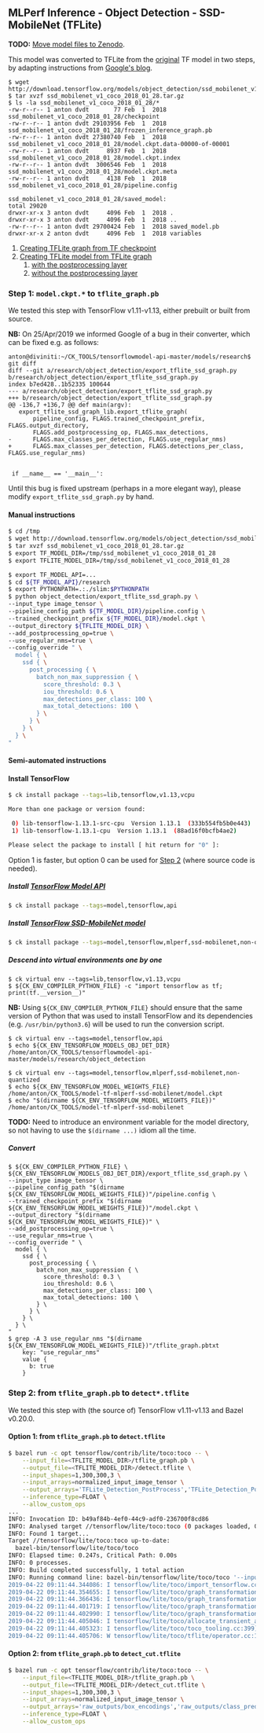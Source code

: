 ## MLPerf Inference - Object Detection - SSD-MobileNet (TFLite)

**TODO:** [Move model files to Zenodo](https://github.com/ctuning/ck-mlperf/issues/9).


This model was converted to TFLite from the [original](http://download.tensorflow.org/models/object_detection/ssd_mobilenet_v1_coco_2018_01_28.tar.gz) TF model in two steps,
by adapting instructions from [Google's blog](https://medium.com/tensorflow/training-and-serving-a-realtime-mobile-object-detector-in-30-minutes-with-cloud-tpus-b78971cf1193).

```
$ wget http://download.tensorflow.org/models/object_detection/ssd_mobilenet_v1_coco_2018_01_28.tar.gz
$ tar xvzf ssd_mobilenet_v1_coco_2018_01_28.tar.gz
$ ls -la ssd_mobilenet_v1_coco_2018_01_28/*
-rw-r--r-- 1 anton dvdt       77 Feb  1  2018 ssd_mobilenet_v1_coco_2018_01_28/checkpoint
-rw-r--r-- 1 anton dvdt 29103956 Feb  1  2018 ssd_mobilenet_v1_coco_2018_01_28/frozen_inference_graph.pb
-rw-r--r-- 1 anton dvdt 27380740 Feb  1  2018 ssd_mobilenet_v1_coco_2018_01_28/model.ckpt.data-00000-of-00001
-rw-r--r-- 1 anton dvdt     8937 Feb  1  2018 ssd_mobilenet_v1_coco_2018_01_28/model.ckpt.index
-rw-r--r-- 1 anton dvdt  3006546 Feb  1  2018 ssd_mobilenet_v1_coco_2018_01_28/model.ckpt.meta
-rw-r--r-- 1 anton dvdt     4138 Feb  1  2018 ssd_mobilenet_v1_coco_2018_01_28/pipeline.config

ssd_mobilenet_v1_coco_2018_01_28/saved_model:
total 29020
drwxr-xr-x 3 anton dvdt     4096 Feb  1  2018 .
drwxr-xr-x 3 anton dvdt     4096 Feb  1  2018 ..
-rw-r--r-- 1 anton dvdt 29700424 Feb  1  2018 saved_model.pb
drwxr-xr-x 2 anton dvdt     4096 Feb  1  2018 variables
```

1. [Creating TFLite graph from TF checkpoint](#step_1)
2. [Creating TFLite model from TFLite graph](#step_2)
    1. [with the postprocessing layer](#step_2_option_1)
    2. [without the postprocessing layer](#step_2_option_2)

<a name="step_1"></a>
### Step 1: `model.ckpt.*` to `tflite_graph.pb`

We tested this step with TensorFlow v1.11-v1.13, either prebuilt or built from source.

**NB:** On 25/Apr/2019 we informed Google of a bug in their converter, which can be fixed e.g. as follows:
```
anton@diviniti:~/CK_TOOLS/tensorflowmodel-api-master/models/research$ git diff
diff --git a/research/object_detection/export_tflite_ssd_graph.py b/research/object_detection/export_tflite_ssd_graph.py
index b7ed428..1b52335 100644
--- a/research/object_detection/export_tflite_ssd_graph.py
+++ b/research/object_detection/export_tflite_ssd_graph.py
@@ -136,7 +136,7 @@ def main(argv):
   export_tflite_ssd_graph_lib.export_tflite_graph(
       pipeline_config, FLAGS.trained_checkpoint_prefix, FLAGS.output_directory,
       FLAGS.add_postprocessing_op, FLAGS.max_detections,
-      FLAGS.max_classes_per_detection, FLAGS.use_regular_nms)
+      FLAGS.max_classes_per_detection, FLAGS.detections_per_class, FLAGS.use_regular_nms)


 if __name__ == '__main__':
```
Until this bug is fixed upstream (perhaps in a more elegant way), please modify
`export_tflite_ssd_graph.py` by hand.

#### Manual instructions

```bash
$ cd /tmp
$ wget http://download.tensorflow.org/models/object_detection/ssd_mobilenet_v1_coco_2018_01_28.tar.gz
$ tar xvzf ssd_mobilenet_v1_coco_2018_01_28.tar.gz
$ export TF_MODEL_DIR=/tmp/ssd_mobilenet_v1_coco_2018_01_28
$ export TFLITE_MODEL_DIR=/tmp/ssd_mobilenet_v1_coco_2018_01_28

$ export TF_MODEL_API=...
$ cd ${TF_MODEL_API}/research
$ export PYTHONPATH=.:./slim:$PYTHONPATH
$ python object_detection/export_tflite_ssd_graph.py \
--input_type image_tensor \
--pipeline_config_path ${TF_MODEL_DIR}/pipeline.config \
--trained_checkpoint_prefix ${TF_MODEL_DIR}/model.ckpt \
--output_directory ${TFLITE_MODEL_DIR} \
--add_postprocessing_op=true \
--use_regular_nms=true \
--config_override " \
  model { \
    ssd { \
      post_processing { \
        batch_non_max_suppression { \
          score_threshold: 0.3 \
          iou_threshold: 0.6 \
          max_detections_per_class: 100 \
          max_total_detections: 100 \
        } \
      } \
    } \
  } \
"
```

#### Semi-automated instructions

#### Install TensorFlow
```bash
$ ck install package --tags=lib,tensorflow,v1.13,vcpu

More than one package or version found:

 0) lib-tensorflow-1.13.1-src-cpu  Version 1.13.1  (333b554fb5b0e443)
 1) lib-tensorflow-1.13.1-cpu  Version 1.13.1  (88ad16f0bcfb4ae2)

Please select the package to install [ hit return for "0" ]: 
```
Option 1 is faster, but option 0 can be used for [Step 2](#step_2) (where source code is needed).

##### Install [TensorFlow Model API](https://github.com/tensorflow/models)
```bash
$ ck install package --tags=model,tensorflow,api
```

##### Install [TensorFlow SSD-MobileNet model](http://download.tensorflow.org/models/object_detection/ssd_mobilenet_v1_coco_2018_01_28.tar.gz)
```bash
$ ck install package --tags=model,tensorflow,mlperf,ssd-mobilenet,non-quantized
```

##### Descend into virtual environments one by one
```
$ ck virtual env --tags=lib,tensorflow,v1.13,vcpu
$ ${CK_ENV_COMPILER_PYTHON_FILE} -c "import tensorflow as tf; print(tf.__version__)"
```
**NB:** Using `${CK_ENV_COMPILER_PYTHON_FILE}` should ensure that the same version of
Python that was used to install TensorFlow and its dependencies (e.g. `/usr/bin/python3.6`)
will be used to run the conversion script.

```
$ ck virtual env --tags=model,tensorflow,api
$ echo ${CK_ENV_TENSORFLOW_MODELS_OBJ_DET_DIR}
/home/anton/CK_TOOLS/tensorflowmodel-api-master/models/research/object_detection
```

```
$ ck virtual env --tags=model,tensorflow,mlperf,ssd-mobilenet,non-quantized
$ echo ${CK_ENV_TENSORFLOW_MODEL_WEIGHTS_FILE}
/home/anton/CK_TOOLS/model-tf-mlperf-ssd-mobilenet/model.ckpt
$ echo "$(dirname ${CK_ENV_TENSORFLOW_MODEL_WEIGHTS_FILE})"
/home/anton/CK_TOOLS/model-tf-mlperf-ssd-mobilenet
```
**TODO:** Need to introduce an environment variable for the model directory,
so not having to use the `$(dirname ...)` idiom all the time.

##### Convert
```
$ ${CK_ENV_COMPILER_PYTHON_FILE} \
${CK_ENV_TENSORFLOW_MODELS_OBJ_DET_DIR}/export_tflite_ssd_graph.py \
--input_type image_tensor \
--pipeline_config_path "$(dirname ${CK_ENV_TENSORFLOW_MODEL_WEIGHTS_FILE})"/pipeline.config \
--trained_checkpoint_prefix "$(dirname ${CK_ENV_TENSORFLOW_MODEL_WEIGHTS_FILE})"/model.ckpt \
--output_directory "$(dirname ${CK_ENV_TENSORFLOW_MODEL_WEIGHTS_FILE})" \
--add_postprocessing_op=true \
--use_regular_nms=true \
--config_override " \
  model { \
    ssd { \
      post_processing { \
        batch_non_max_suppression { \
          score_threshold: 0.3 \
          iou_threshold: 0.6 \
          max_detections_per_class: 100 \
          max_total_detections: 100 \
        } \
      } \
    } \
  } \
"
$ grep -A 3 use_regular_nms "$(dirname ${CK_ENV_TENSORFLOW_MODEL_WEIGHTS_FILE})"/tflite_graph.pbtxt
    key: "use_regular_nms"
    value {
      b: true
    }
```

<a name="step_2"></a>
### Step 2: from `tflite_graph.pb` to `detect*.tflite`

We tested this step with (the source of) TensorFlow v1.11-v1.13 and Bazel v0.20.0.

<a name="step_2_option_1"></a>
#### Option 1: from `tflite_graph.pb` to `detect.tflite`

```bash
$ bazel run -c opt tensorflow/contrib/lite/toco:toco -- \
    --input_file=<TFLITE_MODEL_DIR>/tflite_graph.pb \
    --output_file=<TFLITE_MODEL_DIR>/detect.tflite \
    --input_shapes=1,300,300,3 \
    --input_arrays=normalized_input_image_tensor \
    --output_arrays='TFLite_Detection_PostProcess','TFLite_Detection_PostProcess:1','TFLite_Detection_PostProcess:2','TFLite_Detection_PostProcess:3'  \
    --inference_type=FLOAT \
    --allow_custom_ops
...
INFO: Invocation ID: b49af84b-4ef0-44c9-adf0-236700f8cd86
INFO: Analysed target //tensorflow/lite/toco:toco (0 packages loaded, 0 targets configured).
INFO: Found 1 target...
Target //tensorflow/lite/toco:toco up-to-date:
  bazel-bin/tensorflow/lite/toco/toco
INFO: Elapsed time: 0.247s, Critical Path: 0.00s
INFO: 0 processes.
INFO: Build completed successfully, 1 total action
INFO: Running command line: bazel-bin/tensorflow/lite/toco/toco '--input_file=/home/ivan/Downloads/tflite_ssd_mobilenet_v1_coco_2018_01_28/tflite_graph.pb' '--output_file=/home/ivan/Downloads/tflite_ssd_mobilenet_v1_coco_2018_01_28/_n2_detect.tflite' '--input_shapes=1,300,300,3' '--input_arrays=normalized_input_image_tensor' '--output_arrays=TFLite_Detection_PostProcess,TFLite_Detection_PostProcess:1,TFLite_Detection_PostProcess:2,TFLite_Detection_PostProcess:3' '--infeINFO: Build completed successfully, 1 total action
2019-04-22 09:11:44.344086: I tensorflow/lite/toco/import_tensorflow.cc:1324] Converting unsupported operation: TFLite_Detection_PostProcess
2019-04-22 09:11:44.354655: I tensorflow/lite/toco/graph_transformations/graph_transformations.cc:39] Before Removing unused ops: 500 operators, 754 arrays (0 quantized)
2019-04-22 09:11:44.366436: I tensorflow/lite/toco/graph_transformations/graph_transformations.cc:39] Before general graph transformations: 500 operators, 754 arrays (0 quantized)
2019-04-22 09:11:44.401719: I tensorflow/lite/toco/graph_transformations/graph_transformations.cc:39] After general graph transformations pass 1: 64 operators, 176 arrays (0 quantized)
2019-04-22 09:11:44.402990: I tensorflow/lite/toco/graph_transformations/graph_transformations.cc:39] Before dequantization graph transformations: 64 operators, 176 arrays (0 quantized)
2019-04-22 09:11:44.405046: I tensorflow/lite/toco/allocate_transient_arrays.cc:345] Total transient array allocated size: 11520000 bytes, theoretical optimal value: 8640000 bytes.
2019-04-22 09:11:44.405323: I tensorflow/lite/toco/toco_tooling.cc:399] Estimated count of arithmetic ops: 2.49483 billion (note that a multiply-add is counted as 2 ops).
2019-04-22 09:11:44.405706: W tensorflow/lite/toco/tflite/operator.cc:1407] Ignoring unsupported type in list attribute with key '_output_types'
```

<a name="step_2_option_2"></a>
#### Option 2: from `tflite_graph.pb` to `detect_cut.tflite`

```bash
$ bazel run -c opt tensorflow/contrib/lite/toco:toco -- \
    --input_file=<TFLITE_MODEL_DIR>/tflite_graph.pb \
    --output_file=<TFLITE_MODEL_DIR>/detect_cut.tflite \
    --input_shapes=1,300,300,3 \
    --input_arrays=normalized_input_image_tensor \
    --output_arrays='raw_outputs/box_encodings','raw_outputs/class_predictions' \
    --inference_type=FLOAT \
    --allow_custom_ops
```
